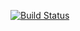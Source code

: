 [![Build Status](https://travis-ci.com/apolalca/Q-A_C.svg?token=KPTW7ZDpLpWx2NwsernG&branch=master)](https://travis-ci.com/apolalca/Q-A_C)
